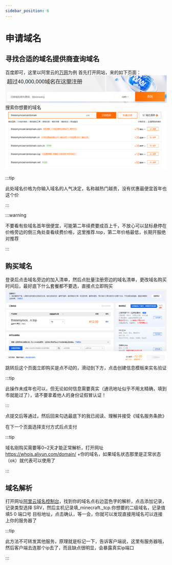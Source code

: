 ```yaml
---
sidebar_position: 6
---
```


# 申请域名

## 寻找合适的域名提供商查询域名
百度即可，这里以阿里云的[万网](https://domain.aliyun.com/)为例
首先打开网站，来的如下页面：
![](_images/申请域名/1.png)
搜索你想要的域名
![](_images/申请域名/2.png)

:::tip

此处域名价格为你输入域名的人气决定，名称越热门越贵，没有优惠最便宜首年也这个价

:::

:::warning

不要看有些域名首年很便宜，可能第二年续费要成百上千，不放心可以鼠标悬停在价格旁边的倒三角处查看续费价格，这里推荐.top，第二年价格最低，长期开服绝对推荐

:::
## 购买域名
登录后点击域名旁边的加入清单，然后点批量注册旁边的域名清单，更改域名购买时间后，最好底下什么套餐都不要选，直接点立即购买
![](_images/申请域名/3.png)
跳转后这个页面立即购买是点不动的，滑动到下方，点击创建信息模板来实名验证

:::tip

此操作未成年也可以，但无论如何信息需要真实（通讯地址似乎不用太精确，填到市就能过了），请不要拿着他人的身份证假冒认证！

:::

点提交后等通过，然后回来勾选最底下的我已阅读、理解并接受《域名服务条款》

在下一个页面选择支付方式后点支付

:::tip

域名刚购买需要等0~2天才能正常解析，打开网址 https://whois.aliyun.com/domain/ +你的域名，如果域名状态那里是正常状态（ok）就代表可以使用了

:::
## 域名解析
打开网址[阿里云域名控制台](https://dc.console.aliyun.com/#/domain-list/all)，找到你的域名点右边蓝色字的解析，点击添加记录，记录类型选择 SRV，然后主机记录填_minecraft._tcp.你想要的二级域名，记录值填5 0 端口号 目标地址，点击确认，等一会，你就可以发现直接用域名可以连接上你的服务器了

:::tip

此方法不可转发其他服务，原理就是标记一下，告诉客户端说，这里有服务器哦，然后客户端去连那个ip去了，而且缺点很明显，会暴露真实ip端口

:::
